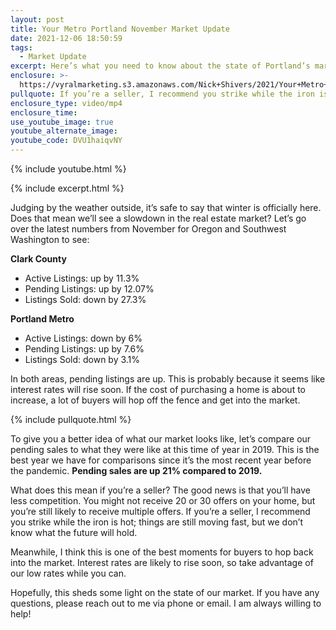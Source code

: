 ```yaml
---
layout: post
title: Your Metro Portland November Market Update
date: 2021-12-06 18:50:59
tags:
  - Market Update
excerpt: Here’s what you need to know about the state of Portland’s market.
enclosure: >-
  https://vyralmarketing.s3.amazonaws.com/Nick+Shivers/2021/Your+Metro+Portland+November+Market+Update.mp4
pullquote: If you’re a seller, I recommend you strike while the iron is hot.
enclosure_type: video/mp4
enclosure_time:
use_youtube_image: true
youtube_alternate_image:
youtube_code: DVU1haiqvNY
---
```

{% include youtube.html %}

{% include excerpt.html %}

Judging by the weather outside, it’s safe to say that winter is officially here. Does that mean we’ll see a slowdown in the real estate market? Let’s go over the latest numbers from November for Oregon and Southwest Washington to see:&nbsp;

**Clark County**

* Active Listings: up by 11.3%
* Pending Listings: up by 12.07%
* Listings Sold: down by 27.3%

**Portland Metro**

* Active Listings: down by 6%
* Pending Listings: up by 7.6%
* Listings Sold: down by 3.1%

In both areas, pending listings are up. This is probably because it seems like interest rates will rise soon. If the cost of purchasing a home is about to increase, a lot of buyers will hop off the fence and get into the market.&nbsp;

{% include pullquote.html %}

To give you a better idea of what our market looks like, let’s compare our pending sales to what they were like at this time of year in 2019. This is the best year we have for comparisons since it’s the most recent year before the pandemic. **Pending sales are up 21% compared to 2019.&nbsp;**

What does this mean if you’re a seller? The good news is that you’ll have less competition. You might not receive 20 or 30 offers on your home, but you’re still likely to receive multiple offers. If you’re a seller, I recommend you strike while the iron is hot; things are still moving fast, but we don’t know what the future will hold.&nbsp;

Meanwhile, I think this is one of the best moments for buyers to hop back into the market. Interest rates are likely to rise soon, so take advantage of our low rates while you can.&nbsp;

Hopefully, this sheds some light on the state of our market. If you have any questions, please reach out to me via phone or email. I am always willing to help\!
